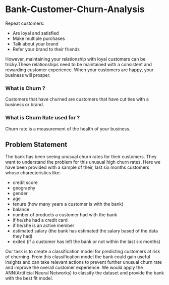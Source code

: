 # Bank-Customer-Churn-Analysis
Repeat customers:
- Are loyal and satisfied
- Make multiple purchases
- Talk about your brand
- Refer your brand to their friends

However, maintaining your relationship with loyal customers can be tricky.These relationships need to be maintained with a consistent and rewarding customer experience. When your customers are happy, your business will prosper.

### What is Churn ? 
Customers that have churned are customers that have cut ties with a business or brand.

### What is Churn Rate used for ? 
Churn rate is a measurement of the health of your business.

## Problem Statement
The bank has been seeing unusual churn rates for their customers. They want to understand the problem for this unusual high churn rates. Here we have been provided with a sample of their, last six months customers whose charecteristics like:
- credit score
- geography
- gender
- age
- tenure (how many years a customer is with the bank)
- balance
- number of products a customer had with the bank
- if he/she had a credit card
- if he/she is an active member
- estimated salary (the bank has estimated the salary based of the data they had)
- exited (if a customer has left the bank or not within the last six months)

Our task is to create a classification model for predicting customers at risk of churning. From this classification model the bank could gain useful insights and can take relevant actions to prevent further unusual churn rate and improve the overall customer experience. We would apply the ANN(Artificial Neural Networks) to classify the dataset and provide the bank with the best fit model.
